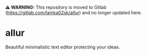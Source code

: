 **⚠️ WARNING:** This repository is moved to Gitlab (https://gitlab.com/lamka02sk/allur) and no longer updated here.

# allur
Beautiful minimalistic text editor protecting your ideas.
